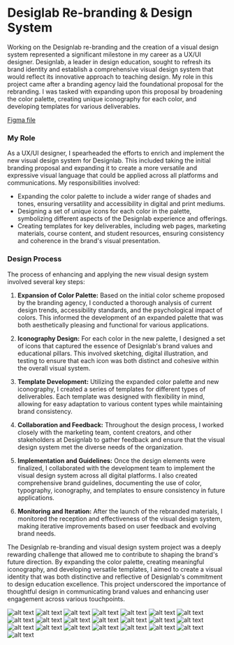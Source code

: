 # Desiglab Re-branding & Design System

Working on the Designlab re-branding and the creation of a visual design system represented a significant milestone in my career as a UX/UI designer. Designlab, a leader in design education, sought to refresh its brand identity and establish a comprehensive visual design system that would reflect its innovative approach to teaching design. My role in this project came after a branding agency laid the foundational proposal for the rebranding. I was tasked with expanding upon this proposal by broadening the color palette, creating unique iconography for each color, and developing templates for various deliverables.

[Figma file](https://www.figma.com/file/xhqvOUZQuRLEuOssRdMKKZ/Designlab-Rebranding?type=design&node-id=2%3A472&mode=design&t=OBH1Dq1IFmGUF2nh-1)

### My Role

As a UX/UI designer, I spearheaded the efforts to enrich and implement the new visual design system for Designlab. This included taking the initial branding proposal and expanding it to create a more versatile and expressive visual language that could be applied across all platforms and communications. My responsibilities involved:

- Expanding the color palette to include a wider range of shades and tones, ensuring versatility and accessibility in digital and print mediums.
- Designing a set of unique icons for each color in the palette, symbolizing different aspects of the Designlab experience and offerings.
- Creating templates for key deliverables, including web pages, marketing materials, course content, and student resources, ensuring consistency and coherence in the brand's visual presentation.

### Design Process

The process of enhancing and applying the new visual design system involved several key steps:

1. **Expansion of Color Palette:** Based on the initial color scheme proposed by the branding agency, I conducted a thorough analysis of current design trends, accessibility standards, and the psychological impact of colors. This informed the development of an expanded palette that was both aesthetically pleasing and functional for various applications.

2. **Iconography Design:** For each color in the new palette, I designed a set of icons that captured the essence of Designlab's brand values and educational pillars. This involved sketching, digital illustration, and testing to ensure that each icon was both distinct and cohesive within the overall visual system.

3. **Template Development:** Utilizing the expanded color palette and new iconography, I created a series of templates for different types of deliverables. Each template was designed with flexibility in mind, allowing for easy adaptation to various content types while maintaining brand consistency.

4. **Collaboration and Feedback:** Throughout the design process, I worked closely with the marketing team, content creators, and other stakeholders at Designlab to gather feedback and ensure that the visual design system met the diverse needs of the organization.

5. **Implementation and Guidelines:** Once the design elements were finalized, I collaborated with the development team to implement the visual design system across all digital platforms. I also created comprehensive brand guidelines, documenting the use of color, typography, iconography, and templates to ensure consistency in future applications.

6. **Monitoring and Iteration:** After the launch of the rebranded materials, I monitored the reception and effectiveness of the visual design system, making iterative improvements based on user feedback and evolving brand needs.

The Designlab re-branding and visual design system project was a deeply rewarding challenge that allowed me to contribute to shaping the brand's future direction. By expanding the color palette, creating meaningful iconography, and developing versatile templates, I aimed to create a visual identity that was both distinctive and reflective of Designlab's commitment to design education excellence. This project underscored the importance of thoughtful design in communicating brand values and enhancing user engagement across various touchpoints.

![alt text](doc/01.jpg)
![alt text](doc/02.jpg)
![alt text](doc/03.jpg)
![alt text](doc/04.jpg)
![alt text](doc/05.jpg)
![alt text](doc/06.jpg)
![alt text](doc/08.jpg)
![alt text](doc/09.jpg)
![alt text](doc/10.jpg)
![alt text](doc/11.jpg)
![alt text](doc/12.jpg)
![alt text](doc/13.jpg)
![alt text](doc/14.jpg)
![alt text](doc/15.jpg)
![alt text](doc/16.jpg)
![alt text](doc/17.jpg)
![alt text](doc/18.jpg)
![alt text](doc/19.png)
![alt text](doc/20.png)
![alt text](doc/21.png)
![alt text](doc/22.png)
![alt text](doc/23.png)
